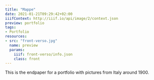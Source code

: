 ```yaml
---
title: "Mappe"
date: 2021-01-21T09:29:42+02:00
iiifContext: http://iiif.io/api/image/2/context.json
preview: portfolio
tags:
- Portfolio
resources:
- src: "front-verso.jpg"
  name: preview
  params:
    iiif: front-verso/info.json
    class: front
---
```

This is the endpaper for a portfolio with pictures from Italy around 1900.
